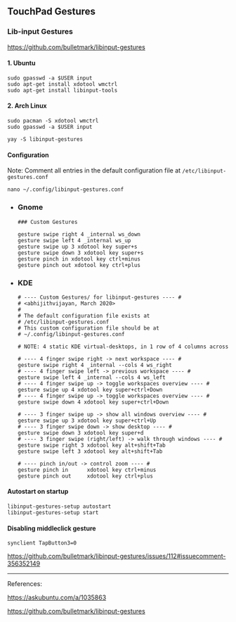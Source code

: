 ## TouchPad Gestures

### Lib-input Gestures

<https://github.com/bulletmark/libinput-gestures>

#### 1. Ubuntu

  ```
  sudo gpasswd -a $USER input
  sudo apt-get install xdotool wmctrl
  sudo apt-get install libinput-tools
  ```

#### 2. Arch Linux

  ```
  sudo pacman -S xdotool wmctrl
  sudo gpasswd -a $USER input
  
  yay -S libinput-gestures
  ```

#### Configuration

Note: Comment all entries in the default configuration file at `/etc/libinput-gestures.conf`

```
nano ~/.config/libinput-gestures.conf
```

- ### Gnome

    ```
    ### Custom Gestures

    gesture swipe right 4 _internal ws_down
    gesture swipe left 4 _internal ws_up
    gesture swipe up 3 xdotool key super+s
    gesture swipe down 3 xdotool key super+s
    gesture pinch in xdotool key ctrl+minus
    gesture pinch out xdotool key ctrl+plus
    ```

- ### KDE

    ```
    # ---- Custom Gestures/ for libinput-gestures ---- #
    # <abhijithvijayan, March 2020>
    #
    # The default configuration file exists at
    # /etc/libinput-gestures.conf
    # This custom configuration file should be at
    # ~/.config/libinput-gestures.conf

    # NOTE: 4 static KDE virtual-desktops, in 1 row of 4 columns across

    # ---- 4 finger swipe right -> next workspace ---- #
    gesture swipe right 4 _internal --cols 4 ws_right
    # ---- 4 finger swipe left -> previous workspace ---- #
    gesture swipe left 4 _internal --cols 4 ws_left
    # ---- 4 finger swipe up -> toggle workspaces overview ---- #
    gesture swipe up 4 xdotool key super+ctrl+Down
    # ---- 4 finger swipe up -> toggle workspaces overview ---- #
    gesture swipe down 4 xdotool key super+ctrl+Down

    # ---- 3 finger swipe up -> show all windows overview ---- #
    gesture swipe up 3 xdotool key super+ctrl+Up
    # ---- 3 finger swipe down -> show desktop ---- #
    gesture swipe down 3 xdotool key super+d
    # ---- 3 finger swipe (right/left) -> walk through windows ---- #
    gesture swipe right 3 xdotool key alt+shift+Tab
    gesture swipe left 3 xdotool key alt+shift+Tab

    # ---- pinch in/out -> control zoom ---- #
    gesture pinch in      xdotool key ctrl+minus
    gesture pinch out     xdotool key ctrl+plus
    ```

#### Autostart on startup

```
libinput-gestures-setup autostart
libinput-gestures-setup start
```

#### Disabling middleclick gesture
```
synclient TapButton3=0
```
<https://github.com/bulletmark/libinput-gestures/issues/112#issuecomment-356352149>

<hr />

References:

<https://askubuntu.com/a/1035863>

<https://github.com/bulletmark/libinput-gestures>

